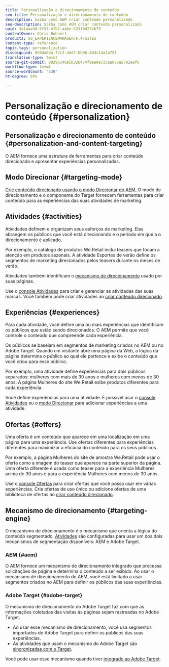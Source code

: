 ```yaml
---
title: Personalização e direcionamento de conteúdo
seo-title: Personalização e direcionamento de conteúdo
description: Saiba como AEM criar conteúdo personalizado
seo-description: Saiba como AEM criar conteúdo personalizado
uuid: 3a1aaa3d-5f57-4fb7-a4be-523f0d274b79
contentOwner: Chris Bohnert
products: SG_EXPERIENCEMANAGER/6.4/SITES
content-type: reference
topic-tags: personalization
discoiquuid: 850da0da-f7c3-4dd7-bb06-404c14a2a791
translation-type: tm+mt
source-git-commit: 80395c4695b326474f9ae0e73caa075a5782eaf6
workflow-type: tm+mt
source-wordcount: '530'
ht-degree: 84%

---
```



# Personalização e direcionamento de conteúdo {#personalization}

## Personalização e direcionamento de conteúdo {#personalization-and-content-targeting}

O AEM fornece uma estrutura de ferramentas para criar conteúdo direcionado e apresentar experiências personalizadas.

## Modo Direcionar {#targeting-mode}

[Crie conteúdo direcionado usando o modo Direcionar do AEM. ](/help/sites-authoring/content-targeting-touch.md) O modo de direcionamento e o componente do Target fornecem ferramentas para criar conteúdo para as experiências das suas atividades de marketing.

## Atividades {#activities}

Atividades definem e organizam seus esforços de marketing. Elas abrangem os públicos que você está direcionando e o período em que a o direcionamento é aplicado.

Por exemplo, o catálogo de produtos We.Retail inclui teasers que focam a atenção em produtos sazonais. A atividade Esportes de verão define os segmentos de marketing direcionados pelos teasers durante os meses de verão.

Atividades também identificam o [mecanismo de direcionamento](/help/sites-authoring/personalization.md#targeting-engine) usado por suas páginas.

Use o [console Atividades](/help/sites-authoring/activitylib.md) para criar e gerenciar as atividades das suas marcas. Você também pode criar atividades ao [criar conteúdo direcionado](/help/sites-authoring/content-targeting-touch.md).

## Experiências {#experiences}

Para cada atividade, você define uma ou mais experiências que identificam os públicos que estão sendo direcionados. O AEM permite que você controle o conteúdo que compreende cada experiência.

Os públicos se baseiam em segmentos de marketing criados no AEM ou no Adobe Target. Quando um visitante abre uma página da Web, a lógica da página determina o público ao qual ele pertence e exibe o conteúdo que você criou para esse público.

Por exemplo, uma atividade define experiências para dois públicos separados: mulheres com mais de 30 anos e mulheres com menos de 30 anos. A página Mulheres do site We.Retail exibe produtos diferentes para cada experiência.

Você define experiências para uma atividade. É possível usar o [console Atividades](/help/sites-authoring/activitylib.md#adding-editing-an-activity-using-the-activities-console) ou o [modo Direcionar](/help/sites-authoring/content-targeting-touch.md#adding-and-removing-experiences-using-targeting-mode) para adicionar experiências a uma atividade.

## Ofertas  {#offers}

Uma oferta é um conteúdo que aparece em uma localização em uma página para uma experiência. Use ofertas diferentes para experiências diferentes para maximizar a eficácia do conteúdo para os seus públicos.

Por exemplo, a página Mulheres do site de amostra We.Retail pode usar o oferta como a imagem do teaser que aparece na parte superior da página. Uma oferta diferente é usada como teaser para a experiência Mulheres acima de 30 anos e para a experiência Mulheres com menos de 30 anos.

Use o [console Ofertas](/help/sites-authoring/offerlib.md) para criar ofertas que você possa usar em várias experiências. Crie ofertas de uso único ou adicione ofertas de uma biblioteca de ofertas ao [criar conteúdo direcionado](/help/sites-authoring/content-targeting-touch.md).

## Mecanismo de direcionamento  {#targeting-engine}

O mecanismo de direcionamento é o mecanismo que orienta a lógica do conteúdo segmentado. [Atividades](/help/sites-authoring/activitylib.md) são configuradas para usar um dos dois mecanismos de segmentação disponíveis: AEM e Adobe Target.

### AEM {#aem}

O AEM fornece um mecanismo de direcionamento integrado que processa solicitações de página e determina o conteúdo a ser exibido. Ao usar o mecanismo de direcionamento do AEM, você está limitado a usar segmentos criados no AEM para definir os públicos das suas experiências.

### Adobe Target {#adobe-target}

O mecanismo de direcionamento do Adobe Target faz com que as informações coletadas das visitas às páginas sejam rastreadas no Adobe Target.

* Ao usar esse mecanismo de direcionamento, você usa segmentos importados do Adobe Target para definir os públicos das suas experiências.
* As atividades que usam o mecanismo do Adobe Target são [sincronizadas com o Target](/help/sites-authoring/activitylib.md#synchronizing-activities-with-adobe-target).

Você pode usar esse mecanismo quando tiver [integrado ao Adobe Target](/help/sites-administering/opt-in.md).
